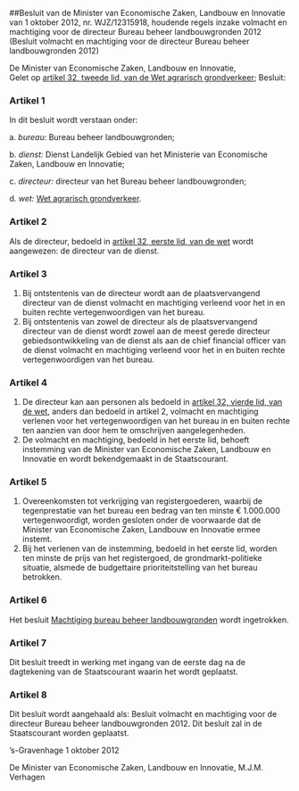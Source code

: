 <meta http-equiv='Content-Type' content='text/html; charset=utf-8' />

##Besluit van de Minister van Economische Zaken, Landbouw en Innovatie van 1 oktober 2012, nr. WJZ/12315918, houdende regels inzake volmacht en machtiging voor de directeur Bureau beheer landbouwgronden 2012 (Besluit volmacht en machtiging voor de directeur Bureau beheer landbouwgronden 2012)

De Minister van Economische Zaken, Landbouw en Innovatie,  
Gelet op [artikel 32, tweede lid, van de Wet agrarisch grondverkeer](../../../../../../../../../../../../wet/wet/agrarisch/grondverkeer/BWBR0003386/README.md);
Besluit:    

### Artikel  1  

In dit besluit wordt verstaan onder: 

a.  *bureau:* Bureau beheer landbouwgronden;  

b.  *dienst:* Dienst Landelijk Gebied van het Ministerie van Economische Zaken, Landbouw en Innovatie;  

c.  *directeur:* directeur van het Bureau beheer landbouwgronden;  

d.  *wet:* [Wet agrarisch grondverkeer](../../../../../../../../../../../../wet/wet/agrarisch/grondverkeer/BWBR0003386/README.md).   

### Artikel  2  

Als de directeur, bedoeld in [artikel 32, eerste lid, van de wet](../../../../../../../../../../../../wet/wet/agrarisch/grondverkeer/BWBR0003386/README.md) wordt aangewezen: de directeur van de dienst. 

### Artikel  3  

1.  Bij ontstentenis van de directeur wordt aan de plaatsvervangend directeur van de dienst volmacht en machtiging verleend voor het in en buiten rechte vertegenwoordigen van het bureau.   
2.  Bij ontstentenis van zowel de directeur als de plaatsvervangend directeur van de dienst wordt zowel aan de meest gerede directeur gebiedsontwikkeling van de dienst als aan de chief financial officer van de dienst volmacht en machtiging verleend voor het in en buiten rechte vertegenwoordigen van het bureau.  

### Artikel  4  

1.  De directeur kan aan personen als bedoeld in [artikel 32, vierde lid, van de wet](../../../../../../../../../../../../wet/wet/agrarisch/grondverkeer/BWBR0003386/README.md), anders dan bedoeld in artikel 2, volmacht en machtiging verlenen voor het vertegenwoordigen van het bureau in en buiten rechte ten aanzien van door hem te omschrijven aangelegenheden.   
2.  De volmacht en machtiging, bedoeld in het eerste lid, behoeft instemming van de Minister van Economische Zaken, Landbouw en Innovatie en wordt bekendgemaakt in de Staatscourant.  

### Artikel  5  

1.  Overeenkomsten tot verkrijging van registergoederen, waarbij de tegenprestatie van het bureau een bedrag van ten minste € 1.000.000 vertegenwoordigt, worden gesloten onder de voorwaarde dat de Minister van Economische Zaken, Landbouw en Innovatie ermee instemt.   
2.  Bij het verlenen van de instemming, bedoeld in het eerste lid, worden ten minste de prijs van het registergoed, de grondmarkt-politieke situatie, alsmede de budgettaire prioriteitstelling van het bureau betrokken.  

### Artikel  6  

Het besluit [Machtiging bureau beheer landbouwgronden](../../../../../../../../../../../../ministeriele-regeling/machtiging/bureau/beheer/landbouwgronden/BWBR0011277/README.md) wordt ingetrokken. 

### Artikel  7  

Dit besluit treedt in werking met ingang van de eerste dag na de dagtekening van de Staatscourant waarin het wordt geplaatst. 

### Artikel  8  

Dit besluit wordt aangehaald als: Besluit volmacht en machtiging voor de directeur Bureau beheer landbouwgronden 2012. 
Dit besluit zal in de Staatscourant worden geplaatst.   

’s-Gravenhage 
1 oktober 2012   

De 
Minister van Economische Zaken, Landbouw en Innovatie, 
M.J.M. Verhagen     
